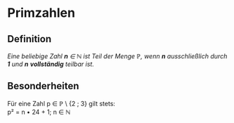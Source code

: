 # Primzahlen
## Definition
*Eine beliebige Zahl **n** &Element; &naturals; ist Teil der Menge &primes;, wenn **n** ausschließlich durch **1** und **n** **vollständig** teilbar ist.*

## Besonderheiten

Für eine Zahl p &Element; &primes; \\ {2 ; 3} gilt stets:\
p² = n &bull; 24 + 1; n &Element; &naturals;
